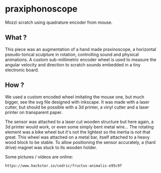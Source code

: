 # praxiphonoscope

Mozzi scratch using quadrature encoder from mouse.

## What ?

This piece was an augmentation of a hand made praxinoscope, a horizontal
pseudo-torical sculpture in rotation, controlling sound and physical
animations. A custom sub-millimetric encoder wheel is used to measure the
angular velocity and direction to scratch sounds embedded  in a tiny
electronic board.

## How ?

We used a custom encoded wheel imitating the mouse one, but much bigger, see
the svg file designed with inkscape.
It was made with a laser cutter, but should be possible with a 3d printer,
a vinyl cutter and a laser printer on transparent paper.

The sensor was attached to a laser cut wooden structure but here again,
a 3d printer would work, or even some simply bent metal wire...
The rotating element was a bike wheel but it's not the lightest so the inertia
is not that great. This wheel was attached on a metal bar, itself attached to
a heavy wood block to be stable.
To allow positioning the sensor accurately, a (hard drive) magnet was stuck to
its wooden holder.

Some pictures / videos are online:

    https://www.hackster.io/cedric/fructus-animalis-e95c9f

